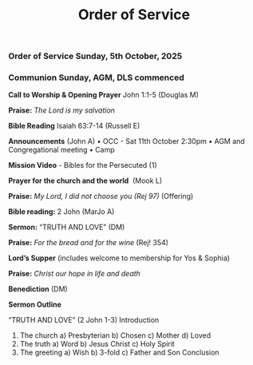 ﻿---
layout: oos
title: Order of Service
---
### Order of Service Sunday, 5th October, 2025 
### Communion Sunday, AGM, DLS commenced

**Call to Worship & Opening Prayer** John 1:1-5 (Douglas M)

**Praise:** *The Lord is my salvation*

**Bible Reading** Isaiah 63:7-14  (Russell E)

**Announcements** (John A) 
    • OCC - Sat 11th October 2:30pm
    • AGM and Congregational meeting
    • Camp
    
**Mission Video** - Bibles for the Persecuted (1)

**Prayer for the church and the world**   (Mook L)

**Praise:** *My Lord, I did not choose you (Rej 97)* (Offering)

**Bible reading:** 2 John (MarJo A)

**Sermon:**  “TRUTH AND LOVE” (DM)

**Praise:** *For the bread and for the wine* (Rej! 354)

**Lord’s Supper** (includes welcome to membership for Yos & Sophia)

**Praise:** *Christ our hope in life and death*

**Benediction**  (DM)


**Sermon Outline**

“TRUTH AND LOVE”   (2 John 1-3)
Introduction
1. The church
    a) Presbyterian
    b) Chosen
    c) Mother
    d) Loved
2. The truth
    a) Word
    b) Jesus Christ
    c) Holy Spirit
3. The greeting
    a) Wish
    b) 3-fold
    c) Father and Son
Conclusion
